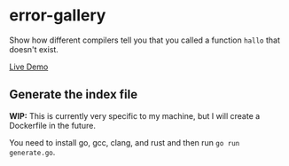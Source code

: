 # error-gallery

Show how different compilers tell you that you called a function `hallo`
that doesn't exist.

[Live Demo](https://flofriday.github.io/error-gallery/)

## Generate the index file

**WIP:** This is currently very specific to my machine, but I will create a
Dockerfile in the future.

You need to install go, gcc, clang, and rust and then run `go run generate.go`.
